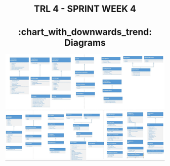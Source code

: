 <h1 align="center">TRL 4 - SPRINT WEEK 4</h1>

<h1 align="center">:chart_with_downwards_trend: Diagrams</h1>
<p float="left">
  <img src="https://github.com/berkayersoyy/MarbleRecognition/blob/main/TRL-4/uml-1.jpeg" width="506"/>
  <img src="https://github.com/berkayersoyy/MarbleRecognition/blob/main/TRL-4/uml-2.jpeg" width="506"/> 
</p>
